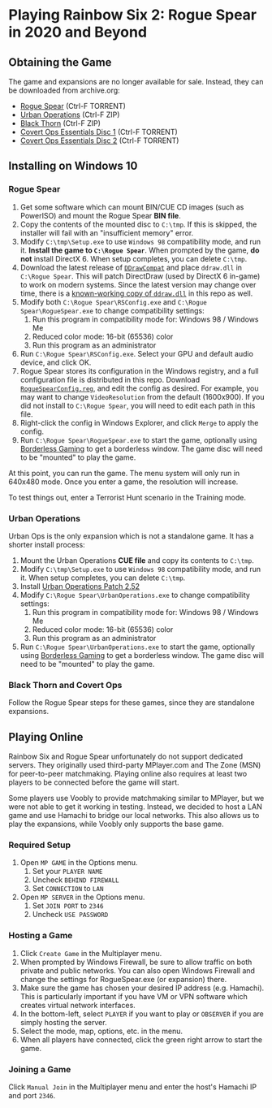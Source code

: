 # Playing Rainbow Six 2: Rogue Spear in 2020 and Beyond

## Obtaining the Game

The game and expansions are no longer available for sale. Instead, they can be downloaded from archive.org:

* [Rogue Spear](https://archive.org/details/Tom_Clancys_Rainbow_Six_Rogue_Spear_Version_2.05_Red_Storm_Entertainment_1999) (Ctrl-F TORRENT)
* [Urban Operations](https://archive.org/details/TomClancysRainbowSixRogueSpearMissionPackUrbanOperationsUSA) (Ctrl-F ZIP)
* [Black Thorn](https://archive.org/details/TomClancysRainbowSixRogueSpearBlackThornUSA) (Ctrl-F ZIP)
* [Covert Ops Essentials Disc 1](https://archive.org/details/Rainbow_Six_Covert_Ops_Essentials) (Ctrl-F TORRENT)
* [Covert Ops Essentials Disc 2](https://archive.org/details/Tom_Clancys_Rainbow_Six_Covert_Ops_Red_Storm_2000) (Ctrl-F TORRENT)

## Installing on Windows 10

### Rogue Spear

1. Get some software which can mount BIN/CUE CD images (such as PowerISO) and mount the Rogue Spear **BIN file**.
1. Copy the contents of the mounted disc to `C:\tmp`. If this is skipped, the installer will fail with an "insufficient memory" error.
1. Modify `C:\tmp\Setup.exe` to use `Windows 98` compatibility mode, and run it. **Install the game to `C:\Rogue Spear`**. When prompted by the game, **do not** install DirectX 6. When setup completes, you can delete `C:\tmp`.
1. Download the latest release of [`DDrawCompat`](https://github.com/narzoul/DDrawCompat/releases) and place `ddraw.dll` in `C:\Rogue Spear`. This will patch DirectDraw (used by DirectX 6 in-game) to work on modern systems. Since the latest version may change over time, there is a [known-working copy of `ddraw.dll`](ddraw.dll) in this repo as well.
1. Modify both `C:\Rogue Spear\RSConfig.exe` and `C:\Rogue Spear\RogueSpear.exe` to change compatibility settings:
   1. Run this program in compatibility mode for: Windows 98 / Windows Me
   1. Reduced color mode: 16-bit (65536) color
   1. Run this program as an administrator
1. Run `C:\Rogue Spear\RSConfig.exe`. Select your GPU and default audio device, and click OK.
1. Rogue Spear stores its configuration in the Windows registry, and a full configuration file is distributed in this repo. Download [`RogueSpearConfig.reg`](RogueSpearConfig.reg), and edit the config as desired. For example, you may want to change `VideoResolution` from the default (1600x900). If you did not install to `C:\Rogue Spear`, you will need to edit each path in this file.
1. Right-click the config in Windows Explorer, and click `Merge` to apply the config.
1. Run `C:\Rogue Spear\RogueSpear.exe` to start the game, optionally using [Borderless Gaming](https://github.com/Codeusa/Borderless-Gaming/releases) to get a borderless window. The game disc will need to be "mounted" to play the game.

At this point, you can run the game. The menu system will only run in 640x480 mode. Once you enter a game, the resolution will increase.

To test things out, enter a Terrorist Hunt scenario in the Training mode.

### Urban Operations

Urban Ops is the only expansion which is not a standalone game. It has a shorter install process:

1. Mount the Urban Operations **CUE file** and copy its contents to `C:\tmp`.
1. Modify `C:\tmp\Setup.exe` to use `Windows 98` compatibility mode, and run it. When setup completes, you can delete `C:\tmp`.
1. Install [Urban Operations Patch 2.52](https://www.moddb.com/games/tom-clancys-rainbow-six-rogue-spear/downloads/rogue-spear-urban-operations-252-us-patch)
1. Modify `C:\Rogue Spear\UrbanOperations.exe` to change compatibility settings:
   1. Run this program in compatibility mode for: Windows 98 / Windows Me
   1. Reduced color mode: 16-bit (65536) color
   1. Run this program as an administrator
1. Run `C:\Rogue Spear\UrbanOperations.exe` to start the game, optionally using [Borderless Gaming](https://github.com/Codeusa/Borderless-Gaming/releases) to get a borderless window. The game disc will need to be "mounted" to play the game.

### Black Thorn and Covert Ops

Follow the Rogue Spear steps for these games, since they are standalone expansions.

## Playing Online

Rainbow Six and Rogue Spear unfortunately do not support dedicated servers. They originally used third-party MPlayer.com and The Zone (MSN) for peer-to-peer matchmaking. Playing online also requires at least two players to be connected before the game will start.

Some players use Voobly to provide matchmaking similar to MPlayer, but we were not able to get it working in testing. Instead, we decided to host a LAN game and use Hamachi to bridge our local networks. This also allows us to play the expansions, while Voobly only supports the base game.

### Required Setup

1. Open `MP GAME` in the Options menu.
   1. Set your `PLAYER NAME`
   1. Uncheck `BEHIND FIREWALL`
   1. Set `CONNECTION` to `LAN`
1. Open `MP SERVER` in the Options menu.
   1. Set `JOIN PORT` to `2346`
   1. Uncheck `USE PASSWORD`

### Hosting a Game

1. Click `Create Game` in the Multiplayer menu.
1. When prompted by Windows Firewall, be sure to allow traffic on both private and public networks. You can also open Windows Firewall and change the settings for RogueSpear.exe (or expansion) there.
1. Make sure the game has chosen your desired IP address (e.g. Hamachi). This is particularly important if you have VM or VPN software which creates virtual network interfaces.
1. In the bottom-left, select `PLAYER` if you want to play or `OBSERVER` if you are simply hosting the server.
1. Select the mode, map, options, etc. in the menu.
1. When all players have connected, click the green right arrow to start the game.

### Joining a Game

Click `Manual Join` in the Multiplayer menu and enter the host's Hamachi IP and port `2346`.
